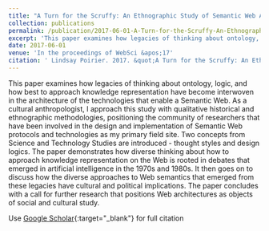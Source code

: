 ```yaml
---
title: "A Turn for the Scruffy: An Ethnographic Study of Semantic Web Architecture"
collection: publications
permalink: /publication/2017-06-01-A-Turn-for-the-Scruffy-An-Ethnographic-Study-of-Semantic-Web-Architecture
excerpt: 'This paper examines how legacies of thinking about ontology, logic, and how best to approach knowledge representation have become interwoven in the architecture of the technologies that enable a Semantic Web. As a cultural anthropologist, I approach this study with qualitative historical and ethnogr...'
date: 2017-06-01
venue: 'In the proceedings of WebSci &apos;17'
citation: ' Lindsay Poirier. 2017. &quot;A Turn for the Scruffy: An Ethnographic Study of Semantic Web Architecture.&quot; <i>In the proceedings of WebSci &apos;17</i>. ACM'
---
```

This paper examines how legacies of thinking about ontology, logic, and how best to approach knowledge representation have become interwoven in the architecture of the technologies that enable a Semantic Web. As a cultural anthropologist, I approach this study with qualitative historical and ethnographic methodologies, positioning the community of researchers that have been involved in the design and implementation of Semantic Web protocols and technologies as my primary field site. Two concepts from Science and Technology Studies are introduced - thought styles and design logics. The paper demonstrates how diverse thinking about how to approach knowledge representation on the Web is rooted in debates that emerged in artificial intelligence in the 1970s and 1980s. It then goes on to discuss how the diverse approaches to Web semantics that emerged from these legacies have cultural and political implications. The paper concludes with a call for further research that positions Web architectures as objects of social and cultural study.

Use [Google Scholar](https://scholar.google.com/scholar?q=A+Turn+for+the+Scruffy:+An+Ethnographic+Study+of+Semantic+Web+Architecture){:target="_blank"} for full citation